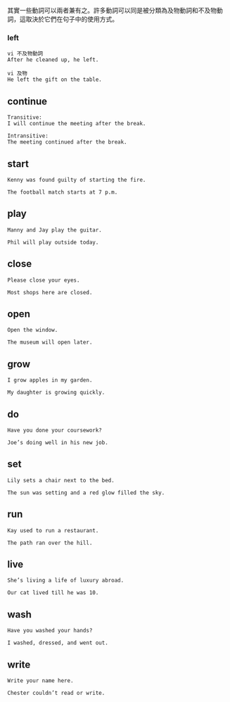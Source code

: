 其實一些動詞可以兩者兼有之。許多動詞可以同是被分類為及物動詞和不及物動詞，這取決於它們在句子中的使用方式。

### left
```
vi 不及物動詞 
After he cleaned up, he left.

vi 及物
He left the gift on the table.
```

## continue
```
Transitive:
I will continue the meeting after the break.

Intransitive:
The meeting continued after the break.
```

## start
```
Kenny was found guilty of starting the fire.

The football match starts at 7 p.m.
```

## play
```
Manny and Jay play the guitar.

Phil will play outside today. 
```

## close
```
Please close your eyes.

Most shops here are closed.
```

## open
```
Open the window.

The museum will open later.
```

## grow
```
I grow apples in my garden.

My daughter is growing quickly.
```

## do
```
Have you done your coursework?

Joe’s doing well in his new job.
```

## set
```
Lily sets a chair next to the bed.

The sun was setting and a red glow filled the sky.
```

## run
```
Kay used to run a restaurant.

The path ran over the hill.
```

## live
```
She’s living a life of luxury abroad.

Our cat lived till he was 10.
```

## wash
```
Have you washed your hands?

I washed, dressed, and went out.
```

## write
```
Write your name here.

Chester couldn’t read or write.
```
